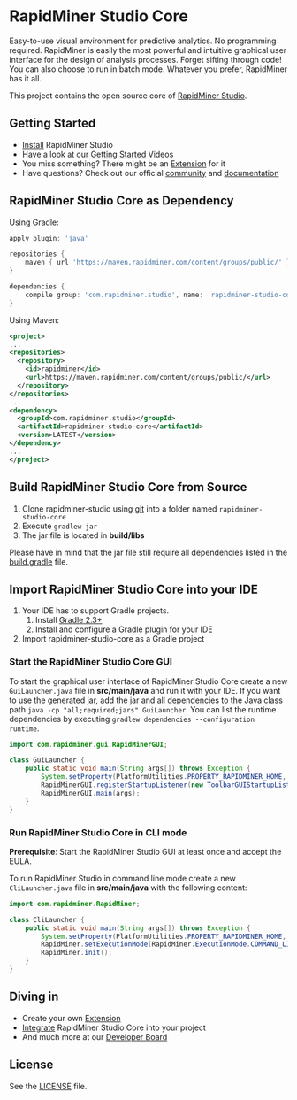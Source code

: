 RapidMiner Studio Core
=============================

Easy-to-use visual environment for predictive analytics. No programming required. RapidMiner is easily the most powerful and intuitive graphical user interface for the design of analysis processes. Forget sifting through code! You can also choose to run in batch mode. Whatever you prefer, RapidMiner has it all.

This project contains the open source core of [RapidMiner Studio](https://rapidminer.com/studio).

## Getting Started

* [Install](https://rapidminer.com/studio) RapidMiner Studio
* Have a look at our [Getting Started](http://docs.rapidminer.com/studio/getting-started/) Videos
* You miss something? There might be an [Extension](https://marketplace.rapidminer.com) for it
* Have questions? Check out our official [community](https://community.rapidminer.com) and [documentation](https://docs.rapidminer.com)

## RapidMiner Studio Core as Dependency

Using Gradle:
```gradle
apply plugin: 'java'

repositories {
    maven { url 'https://maven.rapidminer.com/content/groups/public/' }
}

dependencies {
    compile group: 'com.rapidminer.studio', name: 'rapidminer-studio-core', version: '+'
}
```
Using Maven:
```xml
<project>
...
<repositories>
  <repository>
    <id>rapidminer</id>
    <url>https://maven.rapidminer.com/content/groups/public/</url>
  </repository>
</repositories>
...
<dependency>
  <groupId>com.rapidminer.studio</groupId>
  <artifactId>rapidminer-studio-core</artifactId>
  <version>LATEST</version>
</dependency>
...
</project>
```

## Build RapidMiner Studio Core from Source
1. Clone rapidminer-studio using [git](https://git-scm.com/) into a folder named `rapidminer-studio-core`
2. Execute `gradlew jar`
3. The jar file is located in __build/libs__

Please have in mind that the jar file still require all dependencies listed in the [build.gradle](build.gradle) file.

## Import RapidMiner Studio Core into your IDE
1. Your IDE has to support Gradle projects.
	1. Install [Gradle 2.3+](https://gradle.org/gradle-download/)
	2. Install and configure a Gradle plugin for your IDE
2. Import rapidminer-studio-core as a Gradle project

### Start the RapidMiner Studio Core GUI

To start the graphical user interface of RapidMiner Studio Core create a new `GuiLauncher.java` file in __src/main/java__ and run it with your IDE. If you want to use the generated jar, add the jar and all dependencies to the Java class path `java -cp "all;required;jars" GuiLauncher`. You can list the runtime dependencies by executing `gradlew dependencies --configuration runtime`.

```java
import com.rapidminer.gui.RapidMinerGUI;

class GuiLauncher {
	public static void main(String args[]) throws Exception {
		System.setProperty(PlatformUtilities.PROPERTY_RAPIDMINER_HOME, Paths.get("").toAbsolutePath().toString());
		RapidMinerGUI.registerStartupListener(new ToolbarGUIStartupListener());
		RapidMinerGUI.main(args);
	}
}
```

### Run RapidMiner Studio Core in CLI mode

**Prerequisite**: Start the RapidMiner Studio GUI at least once and accept the EULA.

To run RapidMiner Studio in command line mode create a new `CliLauncher.java` file in __src/main/java__ with the following content:

```java
import com.rapidminer.RapidMiner;

class CliLauncher {
	public static void main(String args[]) throws Exception {
		System.setProperty(PlatformUtilities.PROPERTY_RAPIDMINER_HOME, Paths.get("").toAbsolutePath().toString());
		RapidMiner.setExecutionMode(RapidMiner.ExecutionMode.COMMAND_LINE);
		RapidMiner.init();
	}
}
```

## Diving in

* Create your own [Extension](http://docs.rapidminer.com/developers/creating-your-own-extension/)
* [Integrate](http://community.rapidminer.com/t5/Become-a-RapidMiner-Developer/Frequently-Asked-Questions-Development/m-p/19782) RapidMiner Studio Core into your project
* And much more at our [Developer Board](http://community.rapidminer.com/t5/Become-a-RapidMiner-Developer/bd-p/BARDDBoard)

## License

See the [LICENSE](LICENSE) file.